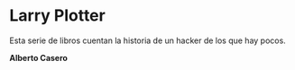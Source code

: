 # Larry Plotter

Esta serie de libros cuentan la historia de un hacker de los que hay pocos.

**Alberto Casero**

